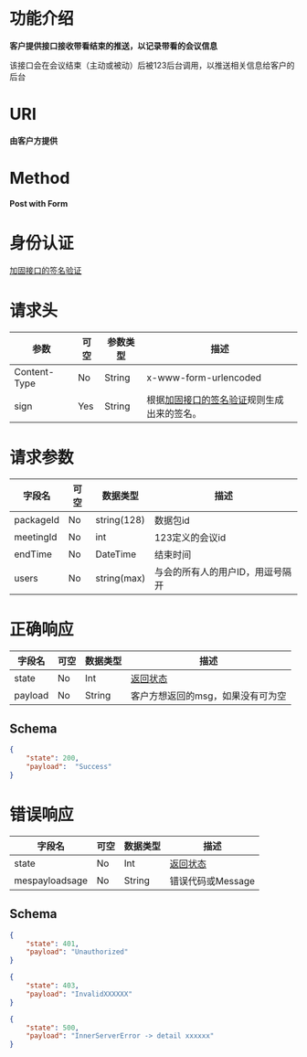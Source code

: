 # 功能介绍

**客户提供接口接收带看结束的推送，以记录带看的会议信息**

该接口会在会议结束（主动或被动）后被123后台调用，以推送相关信息给客户的后台


# URI

**由客户方提供**


# Method

**Post with Form**


# 身份认证

[加固接口的签名验证](../Agreement/StrongValidation.md)


# 请求头

| 参数         | 可空 | 参数类型 | 描述                                                         |
| ------------ | ---- | -------- | ------------------------------------------------------------ |
| Content-Type | No   | String   | x-www-form-urlencoded                                        |
| sign         | Yes  | String   | 根据[加固接口的签名验证](../Agreement/StrongValidation.md)规则生成出来的签名。 |

# 请求参数

| 字段名    | 可空 | 数据类型    | 描述                             |
| --------- | ---- | ----------- | -------------------------------- |
| packageId | No   | string(128) | 数据包id                         |
| meetingId | No   | int         | 123定义的会议id                  |
| endTime   | No   | DateTime    | 结束时间                         |
| users     | No   | string(max) | 与会的所有人的用户ID，用逗号隔开 |


# 正确响应

| 字段名  | 可空 | 数据类型 | 描述                                         |
| ------- | ---- | -------- | -------------------------------------------- |
| state   | No   | Int      | [返回状态](../Agreement/APIResponseState.md) |
| payload | No   | String   | 客户方想返回的msg，如果没有可为空            |

## Schema

```json
{
    "state": 200,
    "payload":  "Success"
}
```

# 错误响应

| 字段名  | 可空 | 数据类型 | 描述                                         |
| ------- | ---- | -------- | -------------------------------------------- |
| state   | No   | Int      | [返回状态](../Agreement/APIResponseState.md) |
| mespayloadsage | No   | String   | 错误代码或Message                            |

## Schema 

``` json
{
    "state": 401,
    "payload": "Unauthorized"
}
```

``` json
{
    "state": 403,
    "payload": "InvalidXXXXXX"
}
```

``` json
{
    "state": 500,
    "payload": "InnerServerError -> detail xxxxxx"
}
```
